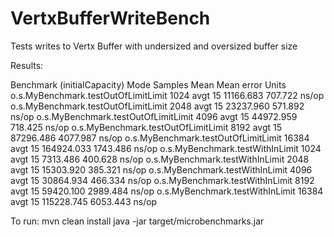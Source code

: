 # VertxBufferWriteBench
Tests writes to Vertx Buffer with undersized and oversized buffer size

Results:

Benchmark                             (initialCapacity)   Mode   Samples         Mean   Mean error    Units
o.s.MyBenchmark.testOutOfLimitLimit                1024   avgt        15    11166.683      707.722    ns/op
o.s.MyBenchmark.testOutOfLimitLimit                2048   avgt        15    23237.960      571.892    ns/op
o.s.MyBenchmark.testOutOfLimitLimit                4096   avgt        15    44972.959      718.425    ns/op
o.s.MyBenchmark.testOutOfLimitLimit                8192   avgt        15    87296.486     4077.987    ns/op
o.s.MyBenchmark.testOutOfLimitLimit               16384   avgt        15   164924.033     1743.486    ns/op
o.s.MyBenchmark.testWithInLimit                    1024   avgt        15     7313.486      400.628    ns/op
o.s.MyBenchmark.testWithInLimit                    2048   avgt        15    15303.920      385.321    ns/op
o.s.MyBenchmark.testWithInLimit                    4096   avgt        15    30864.934      466.334    ns/op
o.s.MyBenchmark.testWithInLimit                    8192   avgt        15    59420.100     2989.484    ns/op
o.s.MyBenchmark.testWithInLimit                   16384   avgt        15   115228.745     6053.443    ns/op


To run:
mvn clean install
java -jar target/microbenchmarks.jar

